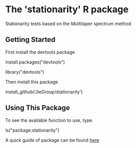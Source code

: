 # The 'stationarity' R package
Stationarity tests based on the Multitaper spectrum method


## Getting Started

First install the devtools package

install.packages("devtools")

library("devtools")

Then install this package

install_github('JieGroup/stationarity')

## Using This Package

To see the available function to use, type 

ls("package:stationarity")

A quick guide of package can be found [here](https://github.com/JieGroup/stationarity/blob/master/vignettes/user-guide.pdf) 

